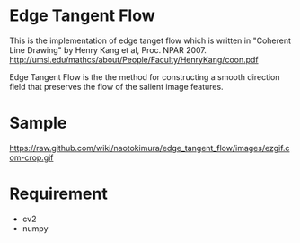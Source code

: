 # Edge Tangent Flow
This is the implementation of edge tanget flow which is written in "Coherent Line Drawing" by Henry Kang et al, Proc. NPAR 2007.<br>
http://umsl.edu/mathcs/about/People/Faculty/HenryKang/coon.pdf

Edge Tangent Flow is the the method for constructing a smooth direction field that preserves the flow of the salient image features.

# Sample
https://raw.github.com/wiki/naotokimura/edge_tangent_flow/images/ezgif.com-crop.gif

# Requirement
* cv2
* numpy
